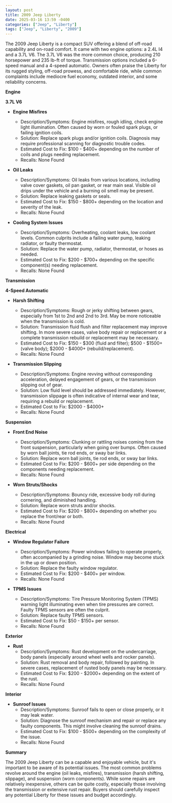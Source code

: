 ```yaml
---
layout: post
title: 2009 Jeep Liberty
date: 2025-03-16 13:59 -0400
categories: ["Jeep", "Liberty"]
tags: ["Jeep", "Liberty", "2009"]
---
```

The 2009 Jeep Liberty is a compact SUV offering a blend of off-road capability and on-road comfort. It came with two engine options: a 2.4L I4 and a 3.7L V6. The 3.7L V6 was the more common choice, producing 210 horsepower and 235 lb-ft of torque. Transmission options included a 6-speed manual and a 4-speed automatic. Owners often praise the Liberty for its rugged styling, off-road prowess, and comfortable ride, while common complaints include mediocre fuel economy, outdated interior, and some reliability concerns.

**Engine**

**3.7L V6**

*   **Engine Misfires**
    *   Description/Symptoms: Engine misfires, rough idling, check engine light illumination. Often caused by worn or fouled spark plugs, or failing ignition coils.
    *   Solution: Replace spark plugs and/or ignition coils. Diagnosis may require professional scanning for diagnostic trouble codes.
    *   Estimated Cost to Fix: $100 - $400+ depending on the number of coils and plugs needing replacement.
    *   Recalls: None Found

*   **Oil Leaks**
    *   Description/Symptoms: Oil leaks from various locations, including valve cover gaskets, oil pan gasket, or rear main seal. Visible oil drips under the vehicle and a burning oil smell may be present.
    *   Solution: Replace leaking gaskets or seals.
    *   Estimated Cost to Fix: $150 - $800+ depending on the location and severity of the leak.
    *   Recalls: None Found

*   **Cooling System Issues**
    *   Description/Symptoms: Overheating, coolant leaks, low coolant levels. Common culprits include a failing water pump, leaking radiator, or faulty thermostat.
    *   Solution: Replace the water pump, radiator, thermostat, or hoses as needed.
    *   Estimated Cost to Fix: $200 - $700+ depending on the specific component(s) needing replacement.
    *   Recalls: None Found

**Transmission**

**4-Speed Automatic**

*   **Harsh Shifting**
    *   Description/Symptoms: Rough or jerky shifting between gears, especially from 1st to 2nd and 2nd to 3rd. May be more noticeable when the transmission is cold.
    *   Solution: Transmission fluid flush and filter replacement may improve shifting. In more severe cases, valve body repair or replacement or a complete transmission rebuild or replacement may be necessary.
    *   Estimated Cost to Fix: $150 - $300 (fluid and filter); $500 - $1500+ (valve body); $2000 - $4000+ (rebuild/replacement).
    *   Recalls: None Found

*   **Transmission Slipping**
    *   Description/Symptoms: Engine revving without corresponding acceleration, delayed engagement of gears, or the transmission slipping out of gear.
    *   Solution: Low fluid level should be addressed immediately. However, transmission slippage is often indicative of internal wear and tear, requiring a rebuild or replacement.
    *   Estimated Cost to Fix: $2000 - $4000+
    *   Recalls: None Found

**Suspension**

*   **Front End Noise**
    *   Description/Symptoms: Clunking or rattling noises coming from the front suspension, particularly when going over bumps. Often caused by worn ball joints, tie rod ends, or sway bar links.
    *   Solution: Replace worn ball joints, tie rod ends, or sway bar links.
    *   Estimated Cost to Fix: $200 - $600+ per side depending on the components needing replacement.
    *   Recalls: None Found

*   **Worn Struts/Shocks**
    *   Description/Symptoms: Bouncy ride, excessive body roll during cornering, and diminished handling.
    *   Solution: Replace worn struts and/or shocks.
    *   Estimated Cost to Fix: $200 - $800+ depending on whether you replace the front/rear or both.
    *   Recalls: None Found

**Electrical**

*   **Window Regulator Failure**
    *   Description/Symptoms: Power windows failing to operate properly, often accompanied by a grinding noise. Window may become stuck in the up or down position.
    *   Solution: Replace the faulty window regulator.
    *   Estimated Cost to Fix: $200 - $400+ per window.
    *   Recalls: None Found

*   **TPMS Issues**
    *   Description/Symptoms: Tire Pressure Monitoring System (TPMS) warning light illuminating even when tire pressures are correct. Faulty TPMS sensors are often the culprit.
    *   Solution: Replace faulty TPMS sensors.
    *   Estimated Cost to Fix: $50 - $150+ per sensor.
    *   Recalls: None Found

**Exterior**

*   **Rust**
    *   Description/Symptoms: Rust development on the undercarriage, body panels (especially around wheel wells and rocker panels).
    *   Solution: Rust removal and body repair, followed by painting. In severe cases, replacement of rusted body panels may be necessary.
    *   Estimated Cost to Fix: $200 - $2000+ depending on the extent of the rust.
    *   Recalls: None Found

**Interior**

*   **Sunroof Issues**
    *   Description/Symptoms: Sunroof fails to open or close properly, or it may leak water.
    *   Solution: Diagnose the sunroof mechanism and repair or replace any faulty components. This might involve cleaning the sunroof drains.
    *   Estimated Cost to Fix: $100 - $500+ depending on the complexity of the issue.
    *   Recalls: None Found

**Summary**

The 2009 Jeep Liberty can be a capable and enjoyable vehicle, but it's important to be aware of its potential issues. The most common problems revolve around the engine (oil leaks, misfires), transmission (harsh shifting, slippage), and suspension (worn components). While some repairs are relatively inexpensive, others can be quite costly, especially those involving the transmission or extensive rust repair. Buyers should carefully inspect any potential Liberty for these issues and budget accordingly.

